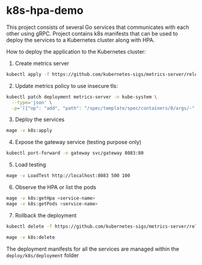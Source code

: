 # k8s-hpa-demo

This project consists of several Go services that communicates with each other using gRPC.
Project contains k8s manifests that can be used to deploy the services to a Kubernetes cluster along with HPA.

How to deploy the application to the Kubernetes cluster:

1. Create metrics server
```bash
kubectl apply -f https://github.com/kubernetes-sigs/metrics-server/releases/latest/download/components.yaml
```

2. Update metrics policy to use insecure tls:
```bash
kubectl patch deployment metrics-server -n kube-system \
  --type='json' \
  -p='[{"op": "add", "path": "/spec/template/spec/containers/0/args/-", "value": "--kubelet-insecure-tls"}]'
```

3. Deploy the services
```bash
mage -v k8s:apply
```

4. Expose the gateway service (testing purpose only)
```bash
kubectl port-forward -n gateway svc/gateway 8083:80
```

5. Load testing
```bash
mage -v LoadTest http://localhost:8083 500 100
```

6. Observe the HPA or list the pods
```bash
mage -v k8s:getHpa <service-name>
mage -v k8s:getPods <service-name>
```

7. Rollback the deployment
```bash
kubectl delete -f https://github.com/kubernetes-sigs/metrics-server/releases/latest/download/components.yaml

mage -v k8s:delete
```

The deployment manifests for all the services are managed within the `deploy/k8s/deployment` folder
